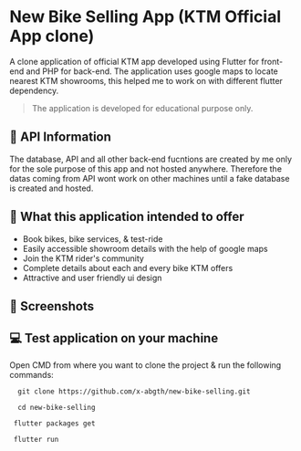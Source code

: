 # New Bike Selling App (KTM Official App clone)
A clone application of official KTM app developed using Flutter for front-end and PHP for back-end. The application uses google maps to locate nearest KTM showrooms, this helped me to work on with different flutter dependency. 
>The application is developed for educational purpose only.

## 🔗 API Information
The database, API and all other back-end fucntions are created by me only for the sole purpose of this app and not hosted anywhere. Therefore the datas coming from API wont work on other machines until a fake database is created and hosted.  

## 🎯 What this application intended to offer
- Book bikes, bike services, & test-ride
- Easily accessible showroom details with the help of google maps
- Join the KTM rider's community
- Complete details about each and every bike KTM offers
- Attractive and user friendly ui design

## 📱 Screenshots


## 💻 Test application on your machine
Open CMD from where you want to clone the project & run the following commands:
```
  git clone https://github.com/x-abgth/new-bike-selling.git
```
```
  cd new-bike-selling
 ```
 ```
  flutter packages get
 ```
 ```
  flutter run
```
